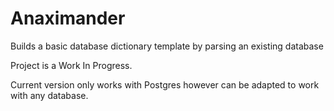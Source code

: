 # Anaximander

Builds a basic database dictionary template by parsing an existing database


Project is a Work In Progress.

Current version only works with Postgres however can be adapted to work with any database.